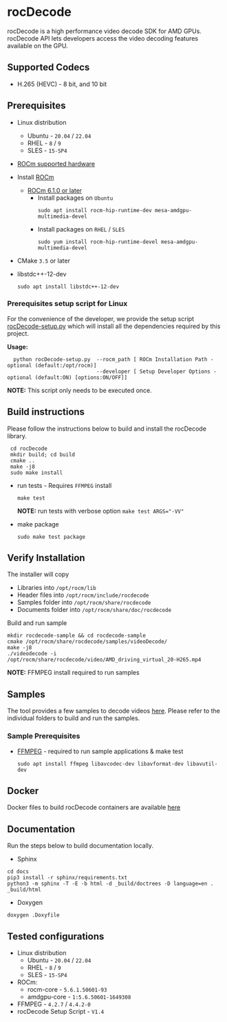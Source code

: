 # rocDecode

rocDecode is a high performance video decode SDK for AMD GPUs. rocDecode API lets developers access the video decoding features available on the GPU.

## Supported Codecs

* H.265 (HEVC) - 8 bit, and 10 bit

## Prerequisites

* Linux distribution
  + Ubuntu - `20.04` / `22.04`
  + RHEL - `8` / `9`
  + SLES - `15-SP4`

* [ROCm supported hardware](https://rocm.docs.amd.com/en/latest/release/gpu_os_support.html)

* Install [ROCm](https://rocm.docs.amd.com/en/latest/)
  + [ROCm 6.1.0 or later](https://rocm.docs.amd.com/projects/install-on-linux/en/latest/how-to/native-install/index.html)
    * Install packages on `Ubuntu`
      ```shell
      sudo apt install rocm-hip-runtime-dev mesa-amdgpu-multimedia-devel
      ```
    * Install packages on `RHEL` / `SLES`
      ```shell
      sudo yum install rocm-hip-runtime-devel mesa-amdgpu-multimedia-devel
      ```

* CMake `3.5` or later

* libstdc++-12-dev

  ```shell
  sudo apt install libstdc++-12-dev
  ```

### Prerequisites setup script for Linux
For the convenience of the developer, we provide the setup script [rocDecode-setup.py](rocDecode-setup.py) which will install all the dependencies required by this project.

**Usage:**
```shell
  python rocDecode-setup.py  --rocm_path [ ROCm Installation Path - optional (default:/opt/rocm)]
                             --developer [ Setup Developer Options - optional (default:ON) [options:ON/OFF]]
```
**NOTE:** This script only needs to be executed once.

## Build instructions

Please follow the instructions below to build and install the rocDecode library.

```shell
 cd rocDecode
 mkdir build; cd build
 cmake ..
 make -j8
 sudo make install
```

* run tests - Requires `FFMPEG` install

  ```shell
  make test
  ```

  **NOTE:** run tests with verbose option `make test ARGS="-VV"`

* make package
  
  ```shell
  sudo make test package
  ```

## Verify Installation

The installer will copy

* Libraries into `/opt/rocm/lib`
* Header files into `/opt/rocm/include/rocdecode`
* Samples folder into `/opt/rocm/share/rocdecode`
* Documents folder into `/opt/rocm/share/doc/rocdecode`

Build and run sample

```shell
mkdir rocdecode-sample && cd rocdecode-sample
cmake /opt/rocm/share/rocdecode/samples/videoDecode/
make -j8
./videodecode -i /opt/rocm/share/rocdecode/video/AMD_driving_virtual_20-H265.mp4
```
**NOTE:** FFMPEG install required to run samples

## Samples

The tool provides a few samples to decode videos [here](samples/). Please refer to the individual folders to build and run the samples.

### Sample Prerequisites

* [FFMPEG](https://ffmpeg.org/about.html) - required to run sample applications & make test

  ```shell
  sudo apt install ffmpeg libavcodec-dev libavformat-dev libavutil-dev
  ```

## Docker

Docker files to build rocDecode containers are available [here](docker/)

## Documentation

Run the steps below to build documentation locally.

* Sphinx

```shell
cd docs
pip3 install -r sphinx/requirements.txt
python3 -m sphinx -T -E -b html -d _build/doctrees -D language=en . _build/html
```

* Doxygen

```shell
doxygen .Doxyfile
```

## Tested configurations

* Linux distribution
  * Ubuntu - `20.04` / `22.04`
  * RHEL - `8` / `9`
  * SLES - `15-SP4`
* ROCm:
  * rocm-core - `5.6.1.50601-93`
  * amdgpu-core - `1:5.6.50601-1649308`
* FFMPEG - `4.2.7` / `4.4.2-0`
* rocDecode Setup Script - `V1.4`
